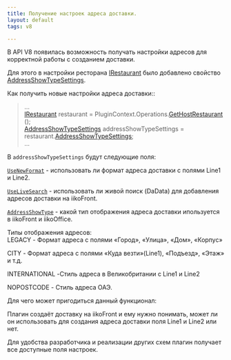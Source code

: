 ---title: Получение настроек адреса доставки.layout: defaulttags: v8---В API V8 появилась возможность получать настройки адресов для корректной работы с созданием доставки.Для этого в настройки ресторана [IRestaurant](https://iiko.github.io/front.api.sdk/v8/html/T_Resto_Front_Api_Data_Organization_IRestaurant.htm) было добавлено свойство [AddressShowTypeSettings](https://iiko.github.io/front.api.sdk/v8/html/P_Resto_Front_Api_Data_Organization_IRestaurant_AddressShowTypeSettings.htm).Как получить новые настройки адреса доставки::>...<br>[IRestaurant](https://iiko.github.io/front.api.sdk/v8/html/T_Resto_Front_Api_Data_Organization_IRestaurant.htm) restaurant = PluginContext.Operations.[GetHostRestaurant](https://iiko.github.io/front.api.sdk/v8/html/M_Resto_Front_Api_IOperationService_GetHostRestaurant.htm) ();<br>[AddressShowTypeSettings](https://iiko.github.io/front.api.sdk/v8/html/T_Resto_Front_Api_Data_Settings_AddressShowTypeSettings.htm) addressShowTypeSettings = restaurant.[AddressShowTypeSettings](https://iiko.github.io/front.api.sdk/v8/html/T_Resto_Front_Api_Data_Settings_AddressShowTypeSettings.htm);<br>...В ``addressShowTypeSettings`` будут следующие поля:[``UseNewFormat``](https://iiko.github.io/front.api.sdk/v8/html/P_Resto_Front_Api_Data_Settings_AddressShowTypeSettings_UseNewFormat.htm) - использовать ли формат адреса доставки с полями Line1 и Line2.[``UseLiveSearch``](https://iiko.github.io/front.api.sdk/v8/html/P_Resto_Front_Api_Data_Settings_AddressShowTypeSettings_UseLiveSearch.htm) - использовать ли живой поиск (DaData) для добавления адресов доставки на iikoFront.[``AddressShowType``](https://iiko.github.io/front.api.sdk/v8/html/P_Resto_Front_Api_Data_Settings_AddressShowTypeSettings_AddressShowType.htm) - какой тип отображения адреса доставки ипользуется в iikoFront и iikoOffice.Типы отображения адресов:<br>LEGACY - Формат адреса с полями «Город», «Улица», «Дом», «Корпус»CITY - Формат адреса с полями «Куда везти»(Line1), «Подъезд», «Этаж» и т.д.INTERNATIONAL -Стиль адреса в Великобритании с Line1 и Line2NOPOSTCODE - Стиль адреса ОАЭ.Для чего может пригодиться данный функционал:Плагин создаёт доставку на iikoFront и ему нужно понимать, может ли он использовать для создания адреса доставки поля Line1 и Line2 или нет.Для удобства разработчика и реализации других схем плагин получает все доступные поля настроек.